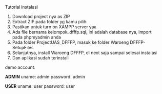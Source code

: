 Tutorial instalasi
1. Download project nya as ZIP
2. Extract ZIP pada folder yg kamu pilih
3. Pastikan untuk turn on XAMPP server yaa
4. Ada file bernama kelompok_dfffp.sql, ini adalah database nya, import pada phpmyadmin anda
5. Pada folder ProjectUAS_DFFFP, masuk ke folder Waroeng DFFFP-SetupFiles
6. Selanjutnya, install Waroeng DFFFP, di next saja sampai selesai instalasi
7. Dan aplikasi sudah terinstall

demo account: 

<b>ADMIN</b>
uname: admin
password: admin

<b>USER</b>
uname: user
password: user
